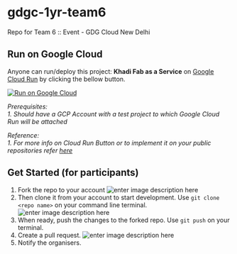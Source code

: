 # gdgc-1yr-team6
 Repo for Team 6 :: Event - GDG Cloud New Delhi

## Run on Google Cloud
Anyone can run/deploy this project: **Khadi Fab as a Service** on [Google Cloud Run](https://cloud.google.com/run/) by clicking the bellow button.

[![Run on Google Cloud](https://storage.googleapis.com/cloudrun/button.svg)](https://console.cloud.google.com/cloudshell/editor?shellonly=true&cloudshell_image=gcr.io/cloudrun/button&cloudshell_git_repo=https://github.com/gdgcloudnd/gdgc-1yr-team6.git)

*Prerequisites:*  
*1. Should have a GCP Account with a test project to which Google Cloud Run will be attached*

*Reference:*  
*1. For more info on Cloud Run Button or to implement it on your public repositories refer [here](https://github.com/GoogleCloudPlatform/cloud-run-button)*

## Get Started (for participants)
1. Fork the repo to your account
 ![enter image description here](https://github-images.s3.amazonaws.com/help/bootcamp/Bootcamp-Fork.png)
 2.  Then clone it from your account to start development.
  Use `git clone <repo name>` on your command line terminal.
![enter image description here](https://www.stevejgordon.co.uk/wp-content/uploads/2018/01/CloneOrDownloadGitHub.png)
 3. When ready, push the changes to the forked repo. Use `git push` on your terminal.
 4. Create a pull request.
![enter image description here](https://github-images.s3.amazonaws.com/help/pull_requests/recently_pushed_branch.png)
5. Notify the organisers.
